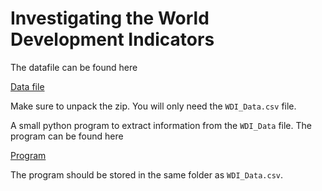 
# Investigating the World Development Indicators

The datafile can be found here

[Data file](http://databank.worldbank.org/data/download/WDI_csv.zip)

Make sure to unpack the zip. You will only need the `WDI_Data.csv` file.

A small python program to extract information from the `WDI_Data` file. The 
program can be found here

[Program](read_data.py)

The program should be stored in the same folder as `WDI_Data.csv`.

